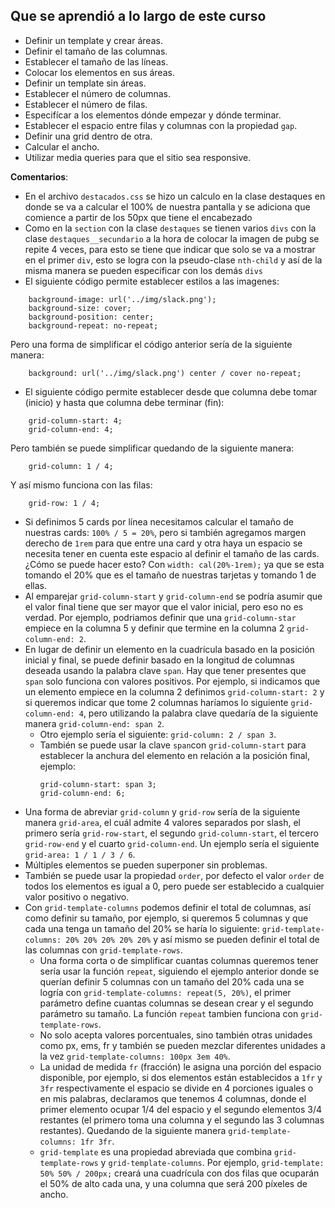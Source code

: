 
## Que se aprendió a lo largo de este curso
* Definir un template y crear áreas.
* Definir el tamaño de las columnas.
* Establecer el tamaño de las líneas.
* Colocar los elementos en sus áreas.
* Definir un template sin áreas.
* Establecer el número de columnas.
* Establecer el número de filas.
* Especifícar a los elementos dónde empezar y dónde terminar.
* Establecer el espacio entre filas y columnas con la propiedad `gap`.
* Definir una grid dentro de otra.
* Calcular el ancho.
* Utilizar media queries para que el sitio sea responsive.

**Comentarios**: 
* En el archivo `destacados.css` se hizo un calculo en la clase destaques en donde se va a calcular el 100% de nuestra pantalla y se adiciona que comience a partir de los 50px que tiene el encabezado 
* Como en la `section` con la clase `destaques` se tienen varios `divs` con la clase `destaques__secundario` a la hora de colocar la imagen de pubg se repite 4 veces, para esto se tiene que indicar que solo se va a mostrar en el primer `div`, esto se logra con la pseudo-clase `nth-child` y así de la misma manera se pueden especificar con los demás `divs`
* El siguiente código permite establecer estilos a las imagenes:
```
    background-image: url('../img/slack.png');
    background-size: cover;
    background-position: center;
    background-repeat: no-repeat;
``` 
Pero una forma de simplificar el código anterior sería de la siguiente manera:
```
    background: url('../img/slack.png') center / cover no-repeat;
```
* El siguiente código permite establecer desde que columna debe tomar (inicio) y hasta que columna debe terminar (fin):
```
    grid-column-start: 4;
    grid-column-end: 4;
```
Pero también se puede simplificar quedando de la siguiente manera:
```
    grid-column: 1 / 4;
```
Y así mismo funciona con las filas:
```
    grid-row: 1 / 4;
```
* Si definimos 5 cards por línea necesitamos calcular el tamaño de nuestras cards: `100% / 5 = 20%`, pero si también agregamos margen derecho de `1rem` para que entre una card y otra haya un espacio se necesita tener en cuenta este espacio al definir el tamaño de las cards. ¿Cómo se puede hacer esto? Con `width: cal(20%-1rem);` ya que se esta tomando el 20% que es el tamaño de nuestras tarjetas y tomando 1 de ellas. 
* Al emparejar `grid-column-start` y `grid-column-end` se podría asumir que el valor final tiene que ser mayor que el valor inicial, pero eso no es verdad.  Por ejemplo, podriamos definir que una `grid-column-star` empiece en la columna 5 y definir que termine en la columna 2 `grid-column-end: 2`.
* En lugar de definir un elemento en la cuadrícula basado en la posición inicial y final, se puede definir basado en la longitud de columnas deseada usando la palabra clave `span`. Hay que tener presentes que `span` solo funciona con valores positivos. Por ejemplo, si indicamos que un elemento empiece en la columna 2 definimos `grid-column-start: 2` y si queremos indicar que tome 2 columnas haríamos lo siguiente `grid-column-end: 4`, pero utilizando la palabra clave quedaría de la siguiente manera `grid-column-end: span 2`.
  * Otro ejemplo sería el siguiente: `grid-column: 2 / span 3`.
  * También se puede usar la clave `span`con `grid-column-start` para establecer la anchura del elemento en relación a la posición final, ejemplo:
    ```
    grid-column-start: span 3;
    grid-column-end: 6;
    ```
* Una forma de abreviar `grid-column` y `grid-row` sería de la siguiente manera `grid-area`, el cuál admite 4 valores separados por slash, el primero sería `grid-row-start`, el segundo `grid-column-start`, el tercero `grid-row-end` y el cuarto `grid-column-end`. Un ejemplo sería el siguiente `grid-area: 1 / 1 / 3 / 6`.
* Múltiples elementos se pueden superponer sin problemas.
* También se puede usar la propiedad `order`, por defecto el valor `order` de todos los elementos es igual a 0, pero puede ser establecido a cualquier valor positivo o negativo.
* Con `grid-template-columns` podemos definir el total de columnas, así como definir su tamaño, por ejemplo, si queremos 5 columnas y que cada una tenga un tamaño del 20% se haría lo siguiente: `grid-template-columns: 20% 20% 20% 20% 20%` y así mismo se pueden definir el total de las columnas con `grid-template-rows`.
  * Una forma corta o de simplificar cuantas columnas queremos tener sería usar la función `repeat`, siguiendo el ejemplo anterior donde se querían definir 5 columnas con un tamaño del 20% cada una se logría con `grid-template-columns: repeat(5, 20%)`, el primer parámetro define cuantas columnas se desean crear y el segundo parámetro su tamaño. La función `repeat` tambien funciona con `grid-template-rows`.
  * No solo acepta valores porcentuales, sino también otras unidades como px, ems, fr y también se pueden mezclar diferentes unidades a la vez `grid-template-columns: 100px 3em 40%`.
  * La unidad de medida `fr` (fracción) le asigna una porción del espacio disponible, por ejemplo, si dos elementos están establecidos a `1fr` y `3fr` respectivamente el espacio se divide en 4 porciones iguales o en mis palabras, declaramos que tenemos 4 columnas, donde el primer elemento ocupar 1/4 del espacio y el segundo elementos 3/4 restantes (el primero toma una columna y el segundo las 3 columnas restantes). Quedando de la siguiente manera `grid-template-columns: 1fr 3fr`.
  * `grid-template` es una propiedad abreviada que combina `grid-template-rows` y `grid-template-columns`. Por ejemplo, `grid-template: 50% 50% / 200px;` creará una cuadrícula con dos filas que ocuparán el 50% de alto cada una, y una columna que será 200 píxeles de ancho.